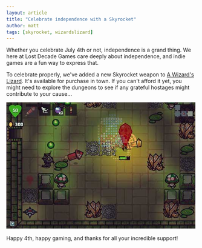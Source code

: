 ```yaml
---
layout: article
title: "Celebrate independence with a Skyrocket"
author: matt
tags: [skyrocket, wizardslizard]
---
```


Whether you celebrate July 4th or not, independence is a grand thing. We here at Lost Decade Games care deeply about independence, and indie games are a fun way to express that.

To celebrate properly, we've added a new Skyrocket weapon to [A Wizard's Lizard](http://www.wizardslizard.com/). It's available for purchase in town. If you can't afford it yet, you might need to explore the dungeons to see if any grateful hostages might contribute to your cause…

<div class="full-frame">
	<a href="http://www.wizardslizard.com/">
		<img alt="Skyrocket in AWL" src="/media/images/posts/awl/skyrocket.jpg" width="500" height="333">
	</a>
</div>

Happy 4th, happy gaming, and thanks for all your incredible support!
